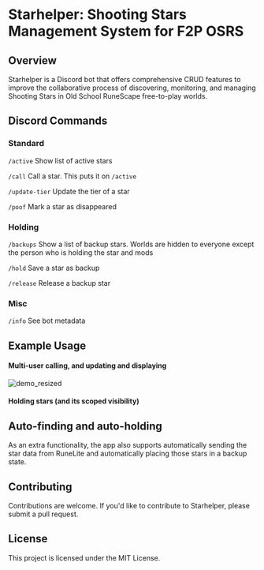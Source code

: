 # Starhelper: Shooting Stars Management System for F2P OSRS

## Overview
Starhelper is a Discord bot that offers comprehensive CRUD features to improve the collaborative process of discovering, monitoring, and managing Shooting Stars in Old School RuneScape free-to-play worlds.

## Discord Commands
### Standard
`/active`         Show list of active stars

`/call`           Call a star. This puts it on `/active`

`/update-tier`    Update the tier of a star

`/poof`           Mark a star as disappeared

### Holding
`/backups`        Show a list of backup stars. Worlds are hidden to everyone except the person who is holding the star and mods

`/hold`           Save a star as backup

`/release`        Release a backup star

### Misc
`/info`           See bot metadata

## Example Usage
#### Multi-user calling, and updating and displaying
![demo_resized](https://github.com/luisr96/discord-bot-starhunters/assets/56360815/cd9deb6d-7920-4e78-99d4-cb38e2112bda)

#### Holding stars (and its scoped visibility)

## Auto-finding and auto-holding
As an extra functionality, the app also supports automatically sending the star data from RuneLite and automatically placing those stars in a backup state.

## Contributing
Contributions are welcome. If you'd like to contribute to Starhelper, please submit a pull request.

## License
This project is licensed under the MIT License.
